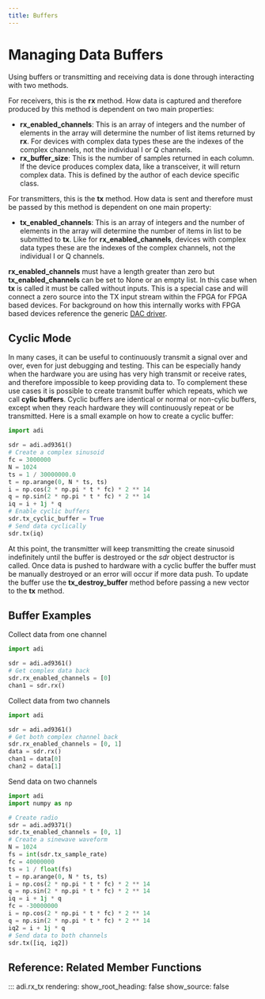 ```yaml
---
title: Buffers
---
```


# Managing Data Buffers

Using buffers or transmitting and receiving data is done through
interacting with two methods.

For receivers, this is the **rx** method. How data is captured and
therefore produced by this method is dependent on two main properties:

-   **rx\_enabled\_channels**: This is an array of integers and the
    number of elements in the array will determine the number of list
    items returned by **rx**. For devices with complex data types these
    are the indexes of the complex channels, not the individual I or Q
    channels.
-   **rx\_buffer\_size**: This is the number of samples returned in each
    column. If the device produces complex data, like a transceiver, it
    will return complex data. This is defined by the author of each
    device specific class.

For transmitters, this is the **tx** method. How data is sent and
therefore must be passed by this method is dependent on one main
property:

-   **tx\_enabled\_channels**: This is an array of integers and the
    number of elements in the array will determine the number of items
    in list to be submitted to **tx**. Like for
    **rx\_enabled\_channels**, devices with complex data types these are
    the indexes of the complex channels, not the individual I or Q
    channels.

**rx\_enabled\_channels** must have a length greater than zero but
**tx\_enabled\_channels** can be set to None or an empty list. In this
case when **tx** is called it must be called without inputs. This is a
special case and will connect a zero source into the TX input stream
within the FPGA for FPGA based devices. For background on how this
internally works with FPGA based devices reference the generic [DAC
driver](https://wiki.analog.com/resources/tools-software/linux-drivers/iio-dds/axi-dac-dds-hdl).

## Cyclic Mode

In many cases, it can be useful to continuously transmit a signal over
and over, even for just debugging and testing. This can be especially
handy when the hardware you are using has very high transmit or receive
rates, and therefore impossible to keep providing data to. To complement
these use cases it is possible to create transmit buffer which repeats,
which we call **cylic buffers**. Cyclic buffers are identical or normal
or non-cylic buffers, except when they reach hardware they will
continuously repeat or be transmitted. Here is a small example on how to
create a cyclic buffer:

``` py
import adi

sdr = adi.ad9361()
# Create a complex sinusoid
fc = 3000000
N = 1024
ts = 1 / 30000000.0
t = np.arange(0, N * ts, ts)
i = np.cos(2 * np.pi * t * fc) * 2 ** 14
q = np.sin(2 * np.pi * t * fc) * 2 ** 14
iq = i + 1j * q
# Enable cyclic buffers
sdr.tx_cyclic_buffer = True
# Send data cyclically
sdr.tx(iq)
```

At this point, the transmitter will keep transmitting the create
sinusoid indefinitely until the buffer is destroyed or the *sdr* object
destructor is called. Once data is pushed to hardware with a cyclic
buffer the buffer must be manually destroyed or an error will occur if
more data push. To update the buffer use the **tx\_destroy\_buffer**
method before passing a new vector to the **tx** method.

## Buffer Examples

Collect data from one channel

``` py
import adi

sdr = adi.ad9361()
# Get complex data back
sdr.rx_enabled_channels = [0]
chan1 = sdr.rx()
```

Collect data from two channels

``` py
import adi

sdr = adi.ad9361()
# Get both complex channel back
sdr.rx_enabled_channels = [0, 1]
data = sdr.rx()
chan1 = data[0]
chan2 = data[1]
```

Send data on two channels

``` py
import adi
import numpy as np

# Create radio
sdr = adi.ad9371()
sdr.tx_enabled_channels = [0, 1]
# Create a sinewave waveform
N = 1024
fs = int(sdr.tx_sample_rate)
fc = 40000000
ts = 1 / float(fs)
t = np.arange(0, N * ts, ts)
i = np.cos(2 * np.pi * t * fc) * 2 ** 14
q = np.sin(2 * np.pi * t * fc) * 2 ** 14
iq = i + 1j * q
fc = -30000000
i = np.cos(2 * np.pi * t * fc) * 2 ** 14
q = np.sin(2 * np.pi * t * fc) * 2 ** 14
iq2 = i + 1j * q
# Send data to both channels
sdr.tx([iq, iq2])
```

## Reference: Related Member Functions

::: adi.rx_tx
    rendering:
      show_root_heading: false
      show_source: false
